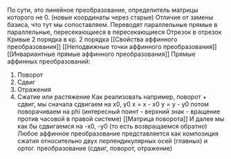 По сути, это линейное преобразование, определитель матрицы которого не 0.
(новые координаты через старые)
Отличие от замены базиса, что тут мы сопоставляем.
Переводят параллельные прямые в параллельные, пересекающиеся в пересекающиеся
Отрезок в отрезок
Кривые 2 порядка в кр. 2 порядка
[[Свойства аффинного преобразования]]
[[Неподвижные точки аффинного преобразования]]
[[Инвариантные прямые аффинного преобразования]]
Прямые аффинных преобразований:
1) Поворот
2) Сдвиг
3) Отражения
4) Сжатие или растяжение
Как реализовать например, поворот + сдвиг, мы сначала сдвигаем на x0, y0 
x = x - x0
y = y - y0
потом поворачиваем на phi (интересный поинт - верхний знак - вращение против часовой в правой системе)
[[Матрица поворота]]
И далее мы как бы сдвигаемся на -x0, -y0 (то есть возвращаемся обратно)
Любое аффинное преобразование представляется как композиция сжатия относительно двух перпендикулярных осей (главных) и ортог. преобразование (сдвиг, поворот, отражение)